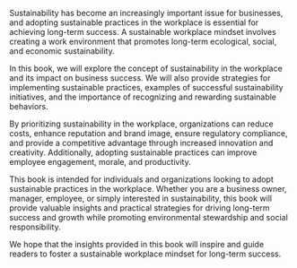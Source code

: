 
Sustainability has become an increasingly important issue for businesses, and adopting sustainable practices in the workplace is essential for achieving long-term success. A sustainable workplace mindset involves creating a work environment that promotes long-term ecological, social, and economic sustainability.

In this book, we will explore the concept of sustainability in the workplace and its impact on business success. We will also provide strategies for implementing sustainable practices, examples of successful sustainability initiatives, and the importance of recognizing and rewarding sustainable behaviors.

By prioritizing sustainability in the workplace, organizations can reduce costs, enhance reputation and brand image, ensure regulatory compliance, and provide a competitive advantage through increased innovation and creativity. Additionally, adopting sustainable practices can improve employee engagement, morale, and productivity.

This book is intended for individuals and organizations looking to adopt sustainable practices in the workplace. Whether you are a business owner, manager, employee, or simply interested in sustainability, this book will provide valuable insights and practical strategies for driving long-term success and growth while promoting environmental stewardship and social responsibility.

We hope that the insights provided in this book will inspire and guide readers to foster a sustainable workplace mindset for long-term success.
